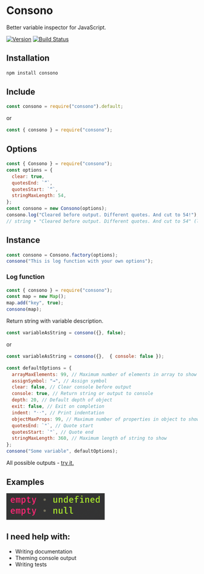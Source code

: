 Consono
===========

Better variable inspector for JavaScript.

[![Version](http://img.shields.io/npm/v/consono.svg)](https://www.npmjs.org/package/consono)
[![Build Status](https://travis-ci.org/r37r0m0d3l/consono.svg?branch=master)](https://travis-ci.org/r37r0m0d3l/consono)

## Installation

```bash
npm install consono
```
## Include

```js
const consono = require("consono").default;
```

or

```js
const { consono } = require("consono");
```

## Options

```js
const { Consono } = require("consono");
const options = {
  clear: true,
  quotesEnd: `”`,
  quotesStart: `“`,
  stringMaxLength: 54,
};
const consono = new Consono(options);
consono.log("Cleared before output. Different quotes. And cut to 54!");
// string • "Cleared before output. Different quotes. And cut to 54" (length=55, shown=54)
```

## Instance

```js
const consono = Consono.factory(options);
consono("This is log function with your own options");
```

### Log function

```js
const { consono } = require("consono");
const map = new Map();
map.add("key", true);
consono(map);
```

Return string with variable description.

```js
const variableAsString = consono({}, false);
```

or

```js
const variableAsString = consono({},  { console: false });
```

```js
const defaultOptions = {
  arrayMaxElements: 99, // Maximum number of elements in array to show
  assignSymbol: "→", // Assign symbol
  clear: false, // Clear console before output
  console: true, // Return string or output to console
  depth: 20, // Default depth of object
  exit: false, // Exit on completion
  indent: "ˑˑ", // Print indentation
  objectMaxProps: 99, // Maximum number of properties in object to show
  quotesEnd: `"`, // Quote start
  quotesStart: `"`, // Quote end
  stringMaxLength: 360, // Maximum length of string to show
};
consono("Some variable", defaultOptions);
```

All possible outputs - [try it.](https://npm.runkit.com/consono)

## Examples

![consono](docs/readme/001.png?raw=true "Undefined & NULL")

## I need help with:

* Writing documentation
* Theming console output
* Writing tests